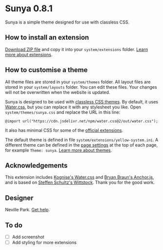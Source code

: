# Sunya 0.8.1

Sunya is a simple theme designed for use with classless CSS.

<!-- <p align="center"><img src="sunya-screenshot.png" alt="Screenshot"></p> -->

## How to install an extension

[Download ZIP file](https://github.com/nevillepark/yellow-sunya/archive/main.zip) and copy it into your `system/extensions` folder. [Learn more about extensions](https://github.com/annaesvensson/yellow-update).

## How to customise a theme

All theme files are stored in your `system/themes` folder. All layout files are stored in your `system/layouts` folder. You can edit these files. Your changes will not be overwritten when the website is updated.

Sunya is designed to be used with [classless CSS themes](https://github.com/dbohdan/classless-css). By default, it uses [Water.css](https://watercss.kognise.dev), but you can replace it with any stylesheet you like. Open `system/themes/sunya.css` and replace the URL in this line:

```
@import url("https://cdn.jsdelivr.net/npm/water.css@2/out/water.css");
```

It also has minimal CSS for some of the [official extensions](https://github.com/datenstrom/yellow-extensions).

The default theme is defined in file `system/extensions/yellow-system.ini`. A different theme can be defined in the [page settings](https://github.com/annaesvensson/yellow-core#settings-page) at the top of each page, for example `Theme: sunya`. [Learn more about themes](https://datenstrom.se/yellow/help/how-to-customise-a-theme).

## Acknowledgements

This extension includes [Kognise's Water.css](https://watercss.kognise.dev) and [Bryan Braun's Anchor.js](https://www.bryanbraun.com/anchorjs/), and is based on [Steffen Schultz's Wittstock](https://github.com/schulle4u/yellow-wittstock). Thank you for the good work.

## Designer

Neville Park. [Get help](https://datenstrom.se/yellow/help/).

## To do

- [ ] Add screenshot
- [ ] Add styling for more extensions
